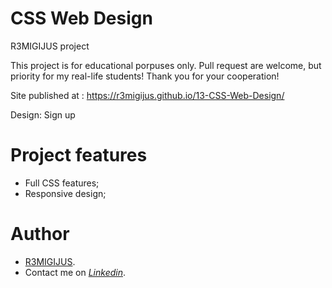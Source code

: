 # CSS Web Design

R3MIGIJUS project

This project is for educational porpuses only. Pull request are welcome, but priority for my real-life students! Thank you for your cooperation!

Site published at : https://r3migijus.github.io/13-CSS-Web-Design/

Design: Sign up

# Project features

- Full CSS features;
- Responsive design;

# Author

- [R3MIGIJUS](https://github.com/R3MIGIJUS).
- Contact me on _[Linkedin](https://www.linkedin.com/in/remigijus-builys-177b16225/)_.
